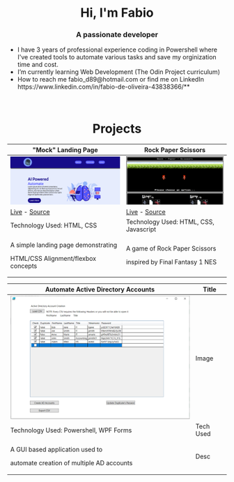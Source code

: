 <h1 align="center">Hi, I'm Fabio</h1>
<h3 align="center">A passionate developer</h3>

<ul>
  <li>I have 3 years of professional experience coding in Powershell where I've created tools to automate various tasks and save my orginization time and cost.</li>
  <li>I’m currently learning Web Development (The Odin Project curriculum)</li>
  <li>How to reach me fabio_d89@hotmail.com or find me on LinkedIn https://www.linkedin.com/in/fabio-de-oliveira-43838366/**</li>
</ul>
<br>

<h1 align="center">Projects</h1>

| "Mock" Landing Page   | Rock Paper Scissors |
| ---                   | ---        |
| <a href="https://github.com/fabiod89/odin-landing-page"><img src="images/landing-page.PNG" width="500" height="auto" ></a>  | <a href="https://github.com/fabiod89/Rock-Paper-Scissors"><img src="images/rock-paper-scissors.PNG" width="500" height="auto" ></a>         |
| <a href="https://fabiod89.github.io/odin-landing-page/">Live</a> - <a href="https://github.com/fabiod89/odin-landing-page">Source</a>          | <a href="https://fabiod89.github.io/Rock-Paper-Scissors//">Live</a> - <a href="https://github.com/fabiod89/Rock-Paper-Scissors">Source</a>      |
| Technology Used: HTML, CSS       | Technology Used: HTML, CSS, Javascript       |
| <p>A simple landing page demonstrating</p><p>HTML/CSS Alignment/flexbox concepts </p>| <p>A game of Rock Paper Scissors</p><p>inspired by Final Fantasy 1 NES </p>     |

| Automate Active Directory Accounts         | Title         |
| ------------- | ------------- |
| <a href="https://github.com/fabiod89/Create_AD_Accounts_GUI"><img src="images/ad_accounts.png" width="500" height="auto" ></a>         | Image         |
| Technology Used: Powershell, WPF Forms     | Tech Used  |
| <p>A GUI based application used to</p> <p>automate creation of multiple AD accounts</p>          | Desc  |
